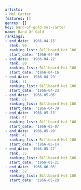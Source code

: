 ```yaml
---
artists:
- Mel Carter
features: []
genres: []
key: band-of-gold-mel-carter
name: Band Of Gold
rankings:
- end_date: '1966-04-15'
  rank: 96
  ranking_list: Billboard Hot 100
  start_date: '1966-04-09'
- end_date: '1966-04-22'
  rank: 80
  ranking_list: Billboard Hot 100
  start_date: '1966-04-16'
- end_date: '1966-04-29'
  rank: 71
  ranking_list: Billboard Hot 100
  start_date: '1966-04-23'
- end_date: '1966-05-06'
  rank: 61
  ranking_list: Billboard Hot 100
  start_date: '1966-04-30'
- end_date: '1966-05-13'
  rank: 47
  ranking_list: Billboard Hot 100
  start_date: '1966-05-07'
- end_date: '1966-05-20'
  rank: 41
  ranking_list: Billboard Hot 100
  start_date: '1966-05-14'
- end_date: '1966-05-27'
  rank: 35
  ranking_list: Billboard Hot 100
  start_date: '1966-05-21'
- end_date: '1966-06-03'
  rank: 32
  ranking_list: Billboard Hot 100
  start_date: '1966-05-28'
---
```


